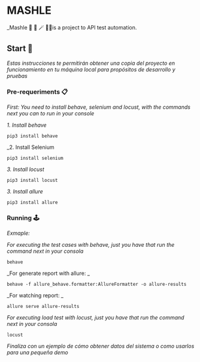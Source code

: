 # MASHLE

_Mashle 🔮 🧹 🪄 🧙‍♀️is a project to API test automation. 

## Start 🚀

_Estas instrucciones te permitirán obtener una copia del proyecto en funcionamiento en tu máquina local para propósitos de desarrollo y pruebas_


### Pre-requeriments 📋

_First: You need to install behave, selenium and locust, with the commands next you can to run in your console_

_1. Install behave_

```
pip3 install behave
```

_2. Install Selenium

```
pip3 install selenium
```

_3. Install locust_

```
pip3 install locust
```
_3. Install allure_

```
pip3 install allure
```

### Running 🕹️

_Exmaple:_

_For executing the test cases with behave, just you have that run the command next in your consola_

```
behave
```

_For generate report with allure: _

```
behave -f allure_behave.formatter:AllureFormatter -o allure-results
```

_For watching report: _

```
allure serve allure-results
```
_For executing load test with locust, just you have that run the command next in your consola_

```
locust
```



_Finaliza con un ejemplo de cómo obtener datos del sistema o como usarlos para una pequeña demo_



